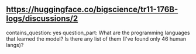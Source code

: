## https://huggingface.co/bigscience/tr11-176B-logs/discussions/2

contains_question: yes
question_part: What are the programming languages that learned the model? Is there any list of them (I've found only 46 human langs)?